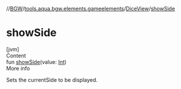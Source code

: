 //[BGW](../../../index.md)/[tools.aqua.bgw.elements.gameelements](../index.md)/[DiceView](index.md)/[showSide](show-side.md)



# showSide  
[jvm]  
Content  
fun [showSide](show-side.md)(value: [Int](https://kotlinlang.org/api/latest/jvm/stdlib/kotlin/-int/index.html))  
More info  


Sets the currentSide to be displayed.

  



